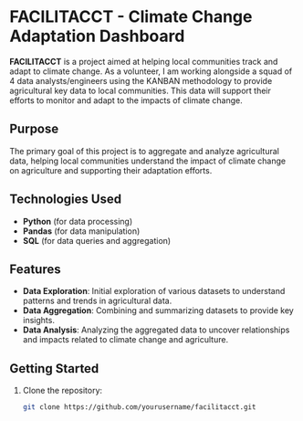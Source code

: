 # FACILITACCT - Climate Change Adaptation Dashboard

**FACILITACCT** is a project aimed at helping local communities track and adapt to climate change. As a volunteer, I am working alongside a squad of 4 data analysts/engineers using the KANBAN methodology to provide agricultural key data to local communities. This data will support their efforts to monitor and adapt to the impacts of climate change.

## Purpose

The primary goal of this project is to aggregate and analyze agricultural data, helping local communities understand the impact of climate change on agriculture and supporting their adaptation efforts.

## Technologies Used

- **Python** (for data processing)
- **Pandas** (for data manipulation)
- **SQL** (for data queries and aggregation)

## Features

- **Data Exploration**: Initial exploration of various datasets to understand patterns and trends in agricultural data.
- **Data Aggregation**: Combining and summarizing datasets to provide key insights.
- **Data Analysis**: Analyzing the aggregated data to uncover relationships and impacts related to climate change and agriculture.

## Getting Started

1. Clone the repository:
   ```bash
   git clone https://github.com/yourusername/facilitacct.git
